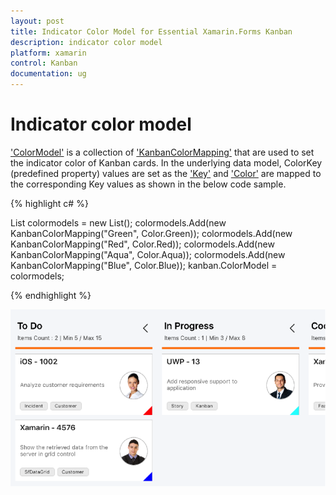```yaml
---
layout: post
title: Indicator Color Model for Essential Xamarin.Forms Kanban
description: indicator color model
platform: xamarin
control: Kanban
documentation: ug
---
```


# Indicator color model

['ColorModel'](http://help.syncfusion.com/cr/cref_files/xamarin/sfkanban/Syncfusion.SfKanban.XForms~Syncfusion.SfKanban.XForms.SfKanban~ColorModel.html) is a collection of ['KanbanColorMapping'](http://help.syncfusion.com/cr/cref_files/xamarin/sfkanban/Syncfusion.SfKanban.XForms~Syncfusion.SfKanban.XForms.KanbanColorMapping.html) that are used to set the indicator color of Kanban cards. In the underlying data model, ColorKey (predefined property) values are set as the ['Key'](http://help.syncfusion.com/cr/cref_files/xamarin/sfkanban/Syncfusion.SfKanban.XForms~Syncfusion.SfKanban.XForms.KanbanColorMapping~Key.html) and ['Color'](http://help.syncfusion.com/cr/cref_files/xamarin/sfkanban/Syncfusion.SfKanban.XForms~Syncfusion.SfKanban.XForms.KanbanColorMapping~Color.html) are mapped to the corresponding Key values as shown in the below code sample.

{% highlight c# %}

List<KanbanColorMapping> colormodels = new List<KanbanColorMapping>();
colormodels.Add(new KanbanColorMapping("Green", Color.Green));
colormodels.Add(new KanbanColorMapping("Red", Color.Red));
colormodels.Add(new KanbanColorMapping("Aqua", Color.Aqua));
colormodels.Add(new KanbanColorMapping("Blue", Color.Blue));
kanban.ColorModel = colormodels;

{% endhighlight %} 


![](SfKanban_images/SfKanban_img1.png)
